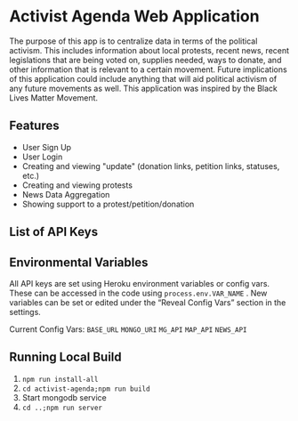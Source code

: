 # Activist Agenda Web Application
The purpose of this app is to centralize data in terms of the political activism. This includes information about local protests, recent news, recent legislations that are being voted on, supplies needed, ways to donate, and other information that is relevant to a certain movement. Future implications of this application could include anything that will aid political activism of any future movements as well. This application was inspired by the Black Lives Matter Movement.

## Features

* User Sign Up
* User Login
* Creating and viewing "update" (donation links, petition links, statuses, etc.)
* Creating and viewing protests
* News Data Aggregation
* Showing support to a protest/petition/donation

## List of API Keys

## Environmental Variables

All API keys are set using Heroku environment variables or config vars. These can be accessed in the code using  `process.env.VAR_NAME` . New variables can be set or edited under the “Reveal Config Vars” section in the settings.

Current Config Vars:
`BASE_URL`
`MONGO_URI`
`MG_API`
`MAP_API`
`NEWS_API`


## Running Local Build
1. `npm run install-all`
2. `cd activist-agenda;npm run build`
3. Start mongodb service
4. `cd ..;npm run server`
